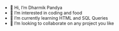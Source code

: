 - 👋 Hi, I’m Dharmik Pandya
- 👀 I’m interested in coding and food
- 🌱 I’m currently learning HTML and SQL Queries
- 💞️ I’m looking to collaborate on any project you like


<!---
jumboToot/jumboToot is a ✨ special ✨ repository because its `README.md` (this file) appears on your GitHub profile.
You can click the Preview link to take a look at your changes.
--->
